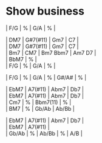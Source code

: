 # Show business

| F/G | % | G/A | % |

| DM7 | G#7(#11) | Gm7 | C7 |  
| DM7 | G#7(#11) | Gm7 | C7 |  
| Bm7 | CM7 | Bm7 Bbm7 | Am7 D7 |  
| BbM7 | % |  
| F/G | % | G/A | % |

| F/G | % | G/A | % | G#/A# | % |

| EbM7 | A7(#11) | Abm7 | Db7 |  
| EbM7 | A7(#11) | Abm7 | Db7 |  
| Cm7 | % | Bbm7(11) | % |  
| BM7 | % | Gb/Ab | Ab/Bb |

| EbM7 | A7(#11) | Abm7 | Db7 |  
| EbM7 | A7(#11) |  
| Gb/Ab | % | Ab/Bb | % | A/B |
